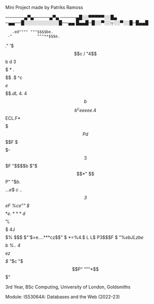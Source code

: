 Mini Project made by Patriks Ramoss


──────▄▀▄─────▄▀▄
─────▄█░░▀▀▀▀▀░░█▄
─▄▄──█░░░░░░░░░░░█──▄▄
█▄▄█─█░░▀░░┬░░▀░░█─█▄▄█


       .ed"""" """$$$$be.
     -"           ^""**$$$e.
   ."                   '$$$c
  /                      "4$$b
 d  3                      $$$$
 $  *                   .$$$$$$
.$  ^c           $$$$$e$$$$$$$$.
d$L  4.         4$$$$$$$$$$$$$$b
$$$$b ^ceeeee.  4$$ECL.F*$$$$$$$
$$$$P d$$$$F $ $$$$$$$$$- $$$$$$
3$$$F "$$$$b   $"$$$$$$$  $$$$*"
 $$P"  "$$b   .$ $$$$$...e$$
  *c    ..    $$ 3$$$$$$$$$$eF
    %ce""    $$$  $$$$$$$$$$*
     *$e.    *** d$$$$$"L$$
      $$$      4J$$$$$% $$$
     $"'$=e....$*$$**$cz$$"
     $  *=%4.$ L L$ P3$$$F
     $   "%*ebJLzb$e$$$$$b
      %..      4$$$$$$$$$$
       $$$e   z$$$$$$$$$$
        "*$c  "$$$$$$$P"
          """*$$$$$$$"


3rd Year, BSc Computing, University of London, Goldsmiths

Module: IS53064A: Databases and the Web (2022-23)